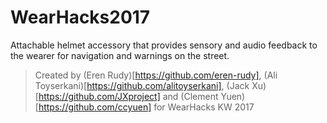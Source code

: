 # WearHacks2017
Attachable helmet accessory that provides sensory and audio feedback to the wearer for navigation and warnings on the street.
> Created by (Eren Rudy)[https://github.com/eren-rudy], (Ali Toyserkani)[https://github.com/alitoyserkani], (Jack Xu)[https://github.com/JXproject] and (Clement Yuen)[https://github.com/ccyuen] for WearHacks KW 2017